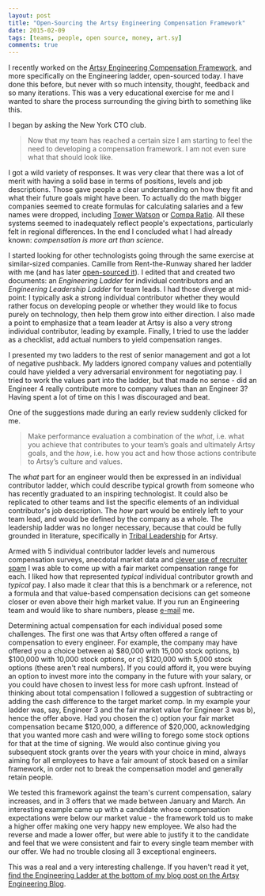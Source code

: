 ```yaml
---
layout: post
title: "Open-Sourcing the Artsy Engineering Compensation Framework"
date: 2015-02-09
tags: [teams, people, open source, money, art.sy]
comments: true
---
```

I recently worked on the [Artsy Engineering Compensation Framework](http://artsy.github.io/blog/2015/04/03/artsy-engineering-compensation-framework), and more specifically on the Engineering ladder, open-sourced today. I have done this before, but never with so much intensity, thought, feedback and so many iterations. This was a very educational exercise for me and I wanted to share the process surrounding the giving birth to something like this.

I began by asking the New York CTO club.

> Now that my team has reached a certain size I am starting to feel the need to developing a compensation framework. I am not even sure what that should look like.

I got a wild variety of responses. It was very clear that there was a lot of merit with having a solid base in terms of positions, levels and job descriptions. Those gave people a clear understanding on how they fit and what their future goals might have been. To actually do the math bigger companies seemed to create formulas for calculating salaries and a few names were dropped, including [Tower Watson](http://www.towerswatson.com/en-US/Services/our-solutions/global-data-services) or [Compa Ratio](https://en.wikipedia.org/wiki/Compa-ratio). All these systems seemed to inadequately reflect people's expectations, particularly felt in regional differences. In the end I concluded what I had already known: _compensation is more art than science_.

I started looking for other technologists going through the same exercise at similar-sized companies. Camille from Rent-the-Runway shared her ladder with me (and has later [open-sourced it](http://dresscode.renttherunway.com/blog/ladder)). I edited that and created two documents: an _Engineering Ladder_ for individual contributors and an _Engineering Leadership Ladder_ for team leads. I had those diverge at mid-point: I typically ask a strong individual contributor whether they would rather focus on developing people or whether they would like to focus purely on technology, then help them grow into either direction. I also made a point to emphasize that a team leader at Artsy is also a very strong individual contributor, leading by example. Finally, I tried to use the ladder as a checklist, add actual numbers to yield compensation ranges.

I presented my two ladders to the rest of senior management and got a lot of negative pushback. My ladders ignored company values and potentially could have yielded a very adversarial environment for negotiating pay. I tried to work the values part into the ladder, but that made no sense - did an Engineer 4 really contribute more to company values than an Engineer 3? Having spent a lot of time on this I was discouraged and beat.

One of the suggestions made during an early review suddenly clicked for me.

> Make performance evaluation a combination of the _what_, i.e. what you achieve that contributes to your team’s goals and ultimately Artsy goals, and the _how_, i.e. how you act and how those actions contribute to Artsy’s culture and values.

The _what_ part for an engineer would then be expressed in an individual contributor ladder, which could describe typical growth from someone who has recently graduated to an inspiring technologist. It could also be replicated to other teams and list the specific elements of an individual contributor's job description. The _how_ part would be entirely left to your team lead, and would be defined by the company as a whole. The leadership ladder was no longer necessary, because that could be fully grounded in literature, specifically in [Tribal Leadership](http://www.amazon.com/Tribal-Leadership-Leveraging-Thriving-Organization/dp/0061251321) for Artsy.

Armed with 5 individual contributor ladder levels and numerous compensation surveys, anecdotal market data and [clever use of recruiter spam](https://code.dblock.org/2015/01/09/how-to-make-recruiter-spam-useful-my-canned-response.html) I was able to come up with a fair market compensation range for each. I liked how that represented _typical_ individual contributor growth and _typical_ pay. I also made it clear that this is a benchmark or a reference, not a formula and that value-based compensation decisions can get someone closer or even above their high market value. If you run an Engineering team and would like to share numbers, please [e-mail](mailto:dblock@dblock.org) me.

Determining actual compensation for each individual posed some challenges. The first one was that Artsy often offered a range of compensation to every engineer. For example, the company may have offered you a choice between a) $80,000 with 15,000 stock options, b) $100,000 with 10,000 stock options, or c) $120,000 with 5,000 stock options (these aren't real numbers). If you could afford it, you were buying an option to invest more into the company in the future with your salary, or you could have chosen to invest less for more cash upfront. Instead of thinking about total compensation I followed a suggestion of subtracting or adding the cash difference to the target market comp. In my example your ladder was, say, Engineer 3 and the fair market value for Engineer 3 was b), hence the offer above. Had you chosen the c) option your fair market compensation became $120,000, a difference of $20,000, acknowledging that you wanted more cash and were willing to forego some stock options for that at the time of signing. We would also continue giving you subsequent stock grants over the years with your choice in mind, always aiming for all employees to have a fair amount of stock based on a similar framework, in order not to break the compensation model and generally retain people.

We tested this framework against the team's current compensation, salary increases, and in 3 offers that we made between January and March. An interesting example came up with a candidate whose compensation expectations were below our market value - the framework told us to make a higher offer making one very happy new employee. We also had the reverse and made a lower offer, but were able to justify it to the candidate and feel that we were consistent and fair to every single team member with our offer. We had no trouble closing all 3 exceptional engineers.

This was a real and a very interesting challenge. If you haven't read it yet, [find the Engineering Ladder at the bottom of my blog post on the Artsy Engineering Blog](http://artsy.github.io/blog/2015/04/03/artsy-engineering-compensation-framework).
